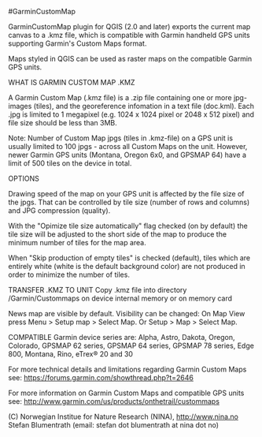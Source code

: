 ﻿#GarminCustomMap

GarminCustomMap plugin for QGIS (2.0 and later) exports the current map canvas to a .kmz file, which is compatible with Garmin handheld GPS units supporting  Garmin's Custom Maps format.

Maps styled in QGIS can be used as raster maps on the compatible Garmin GPS units. 

WHAT IS GARMIN CUSTOM MAP .KMZ

A Garmin Custom Map (.kmz file) is a .zip file containing one or more jpg-images (tiles), and the georeference infomation in a text file (doc.kml).
Each .jpg is limited to 1 megapixel (e.g. 1024 x 1024 pixel or 2048 x 512 pixel) and file size should be less than 3MB. 

Note: Number of Custom Map jpgs (tiles in .kmz-file) on a GPS unit is usually limited to 100 jpgs - across all Custom Maps on the unit. However, newer Garmin GPS units (Montana, Oregon 6x0, and GPSMAP 64) have a limit of 500 tiles on the device in total.

OPTIONS

Drawing speed of the map on your GPS unit is affected by the file size of the jpgs. That can be controlled by tile size (number of rows and columns) and JPG compression (quality). 

With the "Opimize tile size automatically" flag checked (on by default) the tile size will be adjusted to the short side of the map to produce the minimum number of tiles for the map area. 

When "Skip production of empty tiles" is checked (default), tiles which are entirely white (white is the default background color) are not produced in order to minimize the number of tiles. 

TRANSFER .KMZ TO UNIT
Copy .kmz file into directory /Garmin/Custommaps on device internal memory or on memory card 

News map are visible by default. Visibility can be changed: On Map View press Menu > Setup map > Select Map. Or Setup > Map > Select Map.

COMPATIBLE Garmin device series are:
Alpha, Astro, Dakota, Oregon, Colorado, GPSMAP 62 series, GPSMAP 64 series, GPSMAP 78 series, Edge 800, Montana, Rino, eTrex® 20 and 30

For more technical details and limitations regarding Garmin Custom Maps see:
https://forums.garmin.com/showthread.php?t=2646

For more information on Garmin Custom Maps and compatible GPS units see:
http://www.garmin.com/us/products/onthetrail/custommaps

(C) Norwegian Institue for Nature Research (NINA), http://www.nina.no
Stefan Blumentrath (email: stefan dot blumentrath at nina dot no) 
